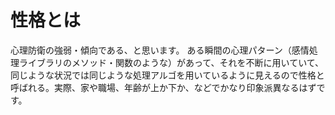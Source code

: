 # 性格とは

心理防衛の強弱・傾向である、と思います。
ある瞬間の心理パターン（感情処理ライブラリのメソッド・関数のような）があって、それを不断に用いていて、同じような状況では同じような処理アルゴを用いているように見えるので性格と呼ばれる。実際、家や職場、年齢が上か下か、などでかなり印象派異なるはずです。  
